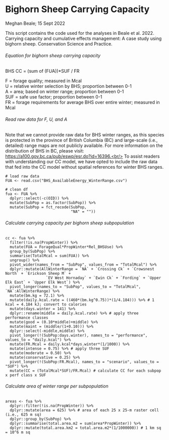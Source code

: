 # Bighorn Sheep Carrying Capacity

Meghan Beale; 15 Sept 2022

This script contains the code used for the analyses in Beale et al. 2022. Carrying capacity and cumulative effects management: A case study using bighorn sheep. Conservation Science and Practice.


###### Equation for bighorn sheep carrying capacity ######

BHS CC = (sum of (F*U*A))*SUF / FR<br/>

F = forage quality; measured in Mcal<br/>
U = relative winter selection by BHS; proportion between 0-1<br/>
A = area; based on winter range; proportion between 0-1<br/>
SUF = safe use factor; proportion between 0-1<br/>
FR = forage requirements for average BHS over entire winter; measured in Mcal<br/>


###### Read raw data for F, U, and A ######

Note that we cannot provide raw data for BHS winter ranges, as this species is protected in the province of British Columbia (BC) and large-scale (i.e., detailed) range maps are not publicly available. For more information on the distribution of BHS in BC, please visit: https://a100.gov.bc.ca/pub/eswp/esr.do?id=16396.<br/>
To assist readers with understanding our CC model, we have opted to include the raw data that fed into the CC model without spatial references for winter BHS ranges.<br/>
```
# load raw data
FUA <- read.csv("BHS_AvailableEnergy_WinterRange.csv") 

# clean df
fua <- FUA %>%
  dplyr::select(-c(OID)) %>%
  mutate(SubPop = as.factor(SubPop)) %>%
  mutate(SubPop = fct_recode(SubPop,
                             "NA" = ""))
```
###### Calculate carrying capacity per bighorn sheep subpopulation ######

```
cc <- fua %>%
  filter(!is.na(PropWinter)) %>% 
  mutate(FUA = ForageQual*PropWinter*Rel_BHSUse) %>%
  group_by(SubPop) %>%
  summarise(TotalMcal = sum(FUA)) %>% 
  ungroup() %>%
  pivot_wider(names_from = "SubPop", values_from = "TotalMcal") %>%
  dplyr::mutate(AllWinterRange = `NA` + `Crossing Ck` + `Crowsnest North` + `Erickson Sheep M` +
                  `EV West Hornaday` + `Ewin Ck` + `Fording` + `Upper Elk East` + `Upper Elk West`) %>% 
  pivot_longer(names_to = "SubPop", values_to = "TotalMcal", `NA`:AllWinterRange) %>%
  mutate(bm.kg = 72.1) %>% 
  mutate(daily.kcal.rate = ((460*(bm.kg^0.75))*(1/4.184))) %>% # 1 kcal = 4.184 kJ; convert to calories
  mutate(days.winter = 141) %>%
  dplyr::rename(middle = daily.kcal.rate) %>% # apply three performance classes
  mutate(good = (0.10*middle)+middle) %>%
  mutate(maint = (middle/(1+0.10))) %>%
  dplyr::select(-middle,middle) %>%
  pivot_longer(!(SubPop:days.winter), names_to = "performance", values_to = "daily.kcal") %>%
  mutate(FR.Mcal = daily.kcal*days.winter*(1/1000)) %>%
  mutate(intense = 0.75) %>% # apply three SUF
  mutate(moderate = 0.50) %>%
  mutate(conservative = 0.25) %>%
  pivot_longer(!(SubPop:FR.Mcal), names_to = "scenario", values_to = "SUF") %>%
  mutate(CC = (TotalMcal*SUF)/FR.Mcal) # calculate CC for each subpop x perf class x SUF
```
###### Calculate area of winter range per subpopulation ######
```
areas <- fua %>%
  dplyr::filter(!is.na(PropWinter)) %>%
  dplyr::mutate(area = 625) %>% # area of each 25 x 25-m raster cell (i.e., 625 m sq)
  dplyr::group_by(SubPop) %>%
  dplyr::summarise(total.area.m2 = sum(area*PropWinter)) %>%
  dplyr::mutate(total.area.km2 = total.area.m2*(1/1000000)) # 1 km sq = 10^6 m sq
```
